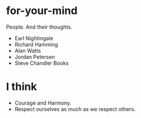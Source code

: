 # for-your-mind
People. And their thoughts.

* Earl Nightingale
* Richard Hamming
* Alan Watts
* Jordan Petersen
* Steve Chandler Books

# I think
* Courage and Harmony.
* Respect ourselves as much as we respect others.
